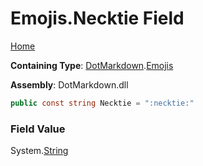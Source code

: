 # Emojis\.Necktie Field

[Home](../../../README.md)

**Containing Type**: [DotMarkdown](../../README.md)\.[Emojis](../README.md)

**Assembly**: DotMarkdown\.dll

```csharp
public const string Necktie = ":necktie:"
```

### Field Value

System\.[String](https://docs.microsoft.com/en-us/dotnet/api/system.string)